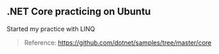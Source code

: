 ## .NET Core practicing on Ubuntu

Started my practice with LINQ
 
 
 
 
 
 
 
  
   
    
  
> Reference: https://github.com/dotnet/samples/tree/master/core
